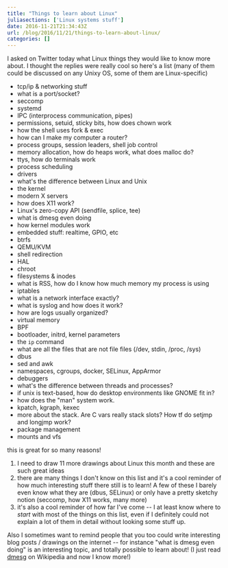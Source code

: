 ```yaml
---
title: "Things to learn about Linux"
juliasections: ['Linux systems stuff']
date: 2016-11-21T21:34:43Z
url: /blog/2016/11/21/things-to-learn-about-linux/
categories: []
---
```


I asked on Twitter today what Linux things they would like to know more
about. I thought the replies were really cool so here's a list (many of
them could be discussed on any Unixy OS, some of them are Linux-specific)

* tcp/ip & networking stuff
* what is a port/socket?
* seccomp
* systemd
* IPC (interprocess communication, pipes)
* permissions, setuid, sticky bits, how does chown work
* how the shell uses fork & exec
* how can I make my computer a router?
* process groups, session leaders, shell job control
* memory allocation, how do heaps work, what does malloc do?
* ttys, how do terminals work
* process scheduling
* drivers
* what's the difference between Linux and Unix
* the kernel
* modern X servers
* how does X11 work?
* Linux's zero-copy API (sendfile, splice, tee)
* what is dmesg even doing
* how kernel modules work
* embedded stuff: realtime, GPIO, etc
* btrfs
* QEMU/KVM
* shell redirection
* HAL
* chroot
* filesystems & inodes
* what is RSS, how do I know how much memory my process is using
* iptables
* what is a network interface exactly?
* what is syslog and how does it work?
* how are logs usually organized?
* virtual memory
* BPF
* bootloader, initrd, kernel parameters
* the `ip` command
* what are all the files that are not file files (/dev, stdin, /proc,
  /sys)
* dbus
* sed and awk
* namespaces, cgroups, docker, SELinux, AppArmor
* debuggers
* what's the difference between threads and processes?
* if unix is text-based, how do desktop environments like GNOME fit in?
* how does the "man" system work.
* kpatch, kgraph, kexec
* more about the stack. Are C vars really stack slots? How tf do setjmp
  and longjmp work?
* package management
* mounts and vfs

this is great for so many reasons!

1. I need to draw 11 more drawings about Linux this month and these are
   such great ideas
2. there are many things I don't know on this list and it's a cool
   reminder of how much interesting stuff there still is to learn! A few
   of these I barely even know what they are (dbus, SELinux) or only have a
   pretty sketchy notion (seccomp, how X11 works, many more)
3. it's also a cool reminder of how far I've come -- I at least know
   where to *start* with most of the things on this list, even if I
   definitely could not explain a lot of them in detail without looking
   some stuff up.

Also I sometimes want to remind people that you too could write
interesting
blog posts / drawings on the internet -- for instance "what is dmesg even doing" is
an interesting topic, and totally possible to learn about! (I just
read [dmesg](https://en.wikipedia.org/wiki/Dmesg) on Wikipedia and now I
know more!)
